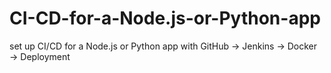 # CI-CD-for-a-Node.js-or-Python-app
set up CI/CD for a Node.js or Python app with GitHub → Jenkins → Docker → Deployment
